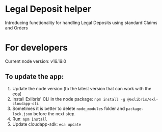 # Legal Deposit helper
Introducing functionality for handling Legal Deposits using standard Claims and Orders

# For developers
Current node version: v16.19.0

## To update the app:
1. Update the node version (to the latest version that can work with the eca)
2. Install Exlibris' CLI in the node package: `npm install -g @exlibris/exl-cloudapp-cli`
3. Sometimes it is better to delete `node_modules` folder and `package-lock.json` before the next step.
4. Run: `npm install`
5. Update cloudapp-sdk: `eca update`

